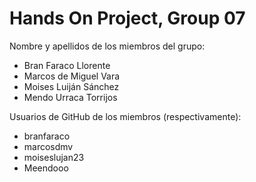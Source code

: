 # Hands On Project, Group 07

Nombre y apellidos de los miembros del grupo:
- Bran Faraco Llorente
- Marcos de Miguel Vara
- Moises  Luiján Sánchez
- Mendo Urraca Torrijos

Usuarios de GitHub de los miembros (respectivamente):
- branfaraco
- marcosdmv
- moiseslujan23
- Meendooo
